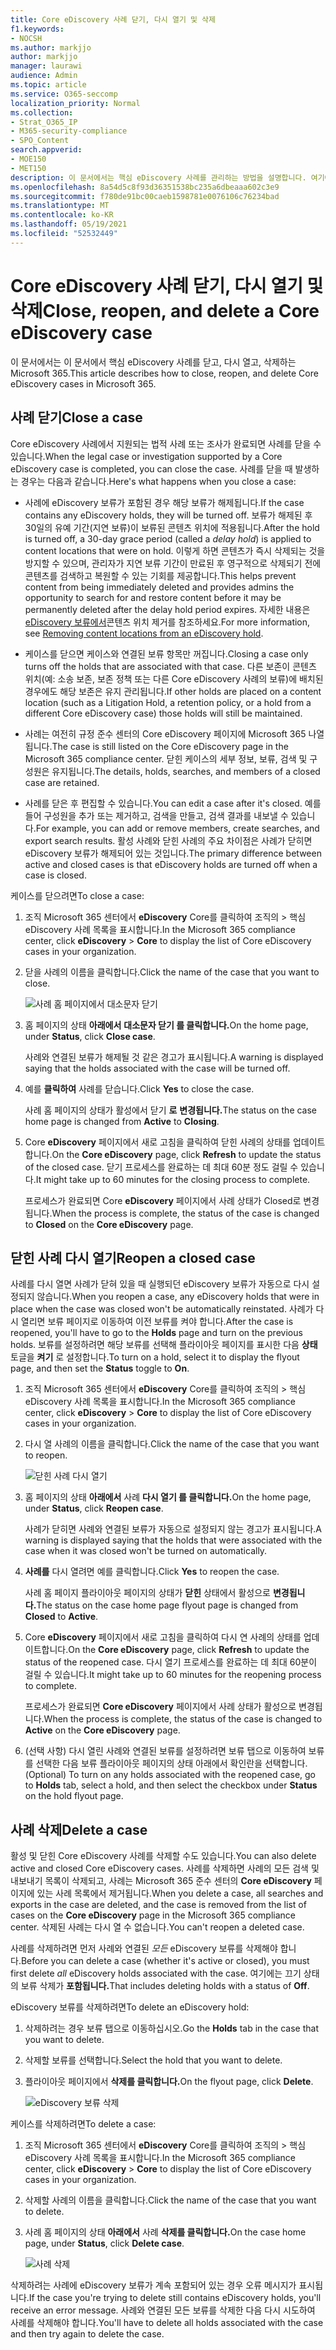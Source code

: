 ```yaml
---
title: Core eDiscovery 사례 닫기, 다시 열기 및 삭제
f1.keywords:
- NOCSH
ms.author: markjjo
author: markjjo
manager: laurawi
audience: Admin
ms.topic: article
ms.service: O365-seccomp
localization_priority: Normal
ms.collection:
- Strat_O365_IP
- M365-security-compliance
- SPO_Content
search.appverid:
- MOE150
- MET150
description: 이 문서에서는 핵심 eDiscovery 사례를 관리하는 방법을 설명합니다. 여기에는 사례 닫기, 닫힌 사례 다시 열기 및 사례 삭제가 포함됩니다.
ms.openlocfilehash: 8a54d5c8f93d36351538bc235a6dbeaaa602c3e9
ms.sourcegitcommit: f780de91bc00caeb1598781e0076106c76234bad
ms.translationtype: MT
ms.contentlocale: ko-KR
ms.lasthandoff: 05/19/2021
ms.locfileid: "52532449"
---
```

# <a name="close-reopen-and-delete-a-core-ediscovery-case"></a><span data-ttu-id="4f730-104">Core eDiscovery 사례 닫기, 다시 열기 및 삭제</span><span class="sxs-lookup"><span data-stu-id="4f730-104">Close, reopen, and delete a Core eDiscovery case</span></span>

<span data-ttu-id="4f730-105">이 문서에서는 이 문서에서 핵심 eDiscovery 사례를 닫고, 다시 열고, 삭제하는 Microsoft 365.</span><span class="sxs-lookup"><span data-stu-id="4f730-105">This article describes how to close, reopen, and delete Core eDiscovery cases in Microsoft 365.</span></span>

## <a name="close-a-case"></a><span data-ttu-id="4f730-106">사례 닫기</span><span class="sxs-lookup"><span data-stu-id="4f730-106">Close a case</span></span>

<span data-ttu-id="4f730-107">Core eDiscovery 사례에서 지원되는 법적 사례 또는 조사가 완료되면 사례를 닫을 수 있습니다.</span><span class="sxs-lookup"><span data-stu-id="4f730-107">When the legal case or investigation supported by a Core eDiscovery case is completed, you can close the case.</span></span> <span data-ttu-id="4f730-108">사례를 닫을 때 발생하는 경우는 다음과 같습니다.</span><span class="sxs-lookup"><span data-stu-id="4f730-108">Here's what happens when you close a case:</span></span>
  
- <span data-ttu-id="4f730-109">사례에 eDiscovery 보류가 포함된 경우 해당 보류가 해제됩니다.</span><span class="sxs-lookup"><span data-stu-id="4f730-109">If the case contains any eDiscovery holds, they will be turned off.</span></span> <span data-ttu-id="4f730-110">보류가 해제된 후 30일의 유예 기간(지연 보류)이 보류된 콘텐츠 위치에 적용됩니다.</span><span class="sxs-lookup"><span data-stu-id="4f730-110">After the hold is turned off, a 30-day grace period (called a *delay hold*) is applied to content locations that were on hold.</span></span> <span data-ttu-id="4f730-111">이렇게 하면 콘텐츠가 즉시 삭제되는 것을 방지할 수 있으며, 관리자가 지연 보류 기간이 만료된 후 영구적으로 삭제되기 전에 콘텐츠를 검색하고 복원할 수 있는 기회를 제공합니다.</span><span class="sxs-lookup"><span data-stu-id="4f730-111">This helps prevent content from being immediately deleted and provides admins the opportunity to search for and restore content before it may be permanently deleted after the delay hold period expires.</span></span> <span data-ttu-id="4f730-112">자세한 내용은 [eDiscovery 보류에서](create-ediscovery-holds.md#removing-content-locations-from-an-ediscovery-hold)콘텐츠 위치 제거를 참조하세요.</span><span class="sxs-lookup"><span data-stu-id="4f730-112">For more information, see [Removing content locations from an eDiscovery hold](create-ediscovery-holds.md#removing-content-locations-from-an-ediscovery-hold).</span></span>

- <span data-ttu-id="4f730-113">케이스를 닫으면 케이스와 연결된 보류 항목만 꺼집니다.</span><span class="sxs-lookup"><span data-stu-id="4f730-113">Closing a case only turns off the holds that are associated with that case.</span></span> <span data-ttu-id="4f730-114">다른 보존이 콘텐츠 위치(예: 소송 보존, 보존 정책 또는 다른 Core eDiscovery 사례의 보류)에 배치된 경우에도 해당 보존은 유지 관리됩니다.</span><span class="sxs-lookup"><span data-stu-id="4f730-114">If other holds are placed on a content location (such as a Litigation Hold, a retention policy, or a hold from a different Core eDiscovery case) those holds will still be maintained.</span></span>

- <span data-ttu-id="4f730-115">사례는 여전히 규정 준수 센터의 Core eDiscovery 페이지에 Microsoft 365 나열됩니다.</span><span class="sxs-lookup"><span data-stu-id="4f730-115">The case is still listed on the Core eDiscovery page in the Microsoft 365 compliance center.</span></span> <span data-ttu-id="4f730-116">닫힌 케이스의 세부 정보, 보류, 검색 및 구성원은 유지됩니다.</span><span class="sxs-lookup"><span data-stu-id="4f730-116">The details, holds, searches, and members of a closed case are retained.</span></span>

- <span data-ttu-id="4f730-117">사례를 닫은 후 편집할 수 있습니다.</span><span class="sxs-lookup"><span data-stu-id="4f730-117">You can edit a case after it's closed.</span></span> <span data-ttu-id="4f730-118">예를 들어 구성원을 추가 또는 제거하고, 검색을 만들고, 검색 결과를 내보낼 수 있습니다.</span><span class="sxs-lookup"><span data-stu-id="4f730-118">For example, you can add or remove members, create searches, and export search results.</span></span> <span data-ttu-id="4f730-119">활성 사례와 닫힌 사례의 주요 차이점은 사례가 닫히면 eDiscovery 보류가 해제되어 있는 것입니다.</span><span class="sxs-lookup"><span data-stu-id="4f730-119">The primary difference between active and closed cases is that eDiscovery holds are turned off when a case is closed.</span></span>

<span data-ttu-id="4f730-120">케이스를 닫으려면</span><span class="sxs-lookup"><span data-stu-id="4f730-120">To close a case:</span></span>
  
1. <span data-ttu-id="4f730-121">조직 Microsoft 365 센터에서 **eDiscovery** Core를 클릭하여 조직의  >   핵심 eDiscovery 사례 목록을 표시합니다.</span><span class="sxs-lookup"><span data-stu-id="4f730-121">In the Microsoft 365 compliance center, click **eDiscovery** > **Core** to display the list of Core eDiscovery cases in your organization.</span></span>

2. <span data-ttu-id="4f730-122">닫을 사례의 이름을 클릭합니다.</span><span class="sxs-lookup"><span data-stu-id="4f730-122">Click the name of the case that you want to close.</span></span>

   ![사례 홈 페이지에서 대소문자 닫기](../media/eDiscoveryCaseHomePage.png)

3. <span data-ttu-id="4f730-124">홈 페이지의 상태 **아래에서** **대소문자 닫기 를 클릭합니다.**</span><span class="sxs-lookup"><span data-stu-id="4f730-124">On the home page, under **Status**, click **Close case**.</span></span>

    <span data-ttu-id="4f730-125">사례와 연결된 보류가 해제될 것 같은 경고가 표시됩니다.</span><span class="sxs-lookup"><span data-stu-id="4f730-125">A warning is displayed saying that the holds associated with the case will be turned off.</span></span>

4. <span data-ttu-id="4f730-126">예를 **클릭하여** 사례를 닫습니다.</span><span class="sxs-lookup"><span data-stu-id="4f730-126">Click **Yes** to close the case.</span></span>

    <span data-ttu-id="4f730-127">사례 홈 페이지의 상태가 활성에서 닫기 **로** **변경됩니다.**</span><span class="sxs-lookup"><span data-stu-id="4f730-127">The status on the case home page is changed from **Active** to **Closing**.</span></span>

5. <span data-ttu-id="4f730-128">Core **eDiscovery** 페이지에서 새로  고침을 클릭하여 닫힌 사례의 상태를 업데이트합니다.</span><span class="sxs-lookup"><span data-stu-id="4f730-128">On the **Core eDiscovery** page, click **Refresh** to update the status of the closed case.</span></span> <span data-ttu-id="4f730-129">닫기 프로세스를 완료하는 데 최대 60분 정도 걸릴 수 있습니다.</span><span class="sxs-lookup"><span data-stu-id="4f730-129">It might take up to 60 minutes for the closing process to complete.</span></span>

    <span data-ttu-id="4f730-130">프로세스가 완료되면 Core **eDiscovery** 페이지에서  사례 상태가 Closed로 변경됩니다.</span><span class="sxs-lookup"><span data-stu-id="4f730-130">When the process is complete, the status of the case is changed to **Closed** on the **Core eDiscovery** page.</span></span>

## <a name="reopen-a-closed-case"></a><span data-ttu-id="4f730-131">닫힌 사례 다시 열기</span><span class="sxs-lookup"><span data-stu-id="4f730-131">Reopen a closed case</span></span>

<span data-ttu-id="4f730-132">사례를 다시 열면 사례가 닫혀 있을 때 실행되던 eDiscovery 보류가 자동으로 다시 설정되지 않습니다.</span><span class="sxs-lookup"><span data-stu-id="4f730-132">When you reopen a case, any eDiscovery holds that were in place when the case was closed won't be automatically reinstated.</span></span> <span data-ttu-id="4f730-133">사례가 다시 열리면 보류 페이지로 이동하여  이전 보류를 켜야 합니다.</span><span class="sxs-lookup"><span data-stu-id="4f730-133">After the case is reopened, you'll have to go to the **Holds** page and turn on the previous holds.</span></span> <span data-ttu-id="4f730-134">보류를 설정하려면 해당 보류를 선택해 플라이아웃 페이지를 표시한 다음 **상태** 토글을 **켜기** 로 설정합니다.</span><span class="sxs-lookup"><span data-stu-id="4f730-134">To turn on a hold, select it to display the flyout page, and then set the **Status** toggle to **On**.</span></span>
  
1. <span data-ttu-id="4f730-135">조직 Microsoft 365 센터에서 **eDiscovery** Core를 클릭하여 조직의  >   핵심 eDiscovery 사례 목록을 표시합니다.</span><span class="sxs-lookup"><span data-stu-id="4f730-135">In the Microsoft 365 compliance center, click **eDiscovery** > **Core** to display the list of Core eDiscovery cases in your organization.</span></span>

2. <span data-ttu-id="4f730-136">다시 열 사례의 이름을 클릭합니다.</span><span class="sxs-lookup"><span data-stu-id="4f730-136">Click the name of the case that you want to reopen.</span></span>

   ![닫힌 사례 다시 열기](../media/eDiscoveryCaseHomePageReopen.png)

3. <span data-ttu-id="4f730-138">홈 페이지의 상태 **아래에서** 사례 **다시 열기 를 클릭합니다.**</span><span class="sxs-lookup"><span data-stu-id="4f730-138">On the home page, under **Status**, click **Reopen case**.</span></span>

    <span data-ttu-id="4f730-139">사례가 닫히면 사례와 연결된 보류가 자동으로 설정되지 않는 경고가 표시됩니다.</span><span class="sxs-lookup"><span data-stu-id="4f730-139">A warning is displayed saying that the holds that were associated with the case when it was closed won't be turned on automatically.</span></span>

4. <span data-ttu-id="4f730-140">**사례를** 다시 열려면 예를 클릭합니다.</span><span class="sxs-lookup"><span data-stu-id="4f730-140">Click **Yes** to reopen the case.</span></span>

    <span data-ttu-id="4f730-141">사례 홈 페이지 플라이아웃 페이지의 상태가 **닫힌** 상태에서 활성으로 **변경됩니다.**</span><span class="sxs-lookup"><span data-stu-id="4f730-141">The status on the case home page flyout page is changed from **Closed** to **Active**.</span></span>

5. <span data-ttu-id="4f730-142">Core **eDiscovery** 페이지에서 새로  고침을 클릭하여 다시 연 사례의 상태를 업데이트합니다.</span><span class="sxs-lookup"><span data-stu-id="4f730-142">On the **Core eDiscovery** page, click **Refresh** to update the status of the reopened case.</span></span> <span data-ttu-id="4f730-143">다시 열기 프로세스를 완료하는 데 최대 60분이 걸릴 수 있습니다.</span><span class="sxs-lookup"><span data-stu-id="4f730-143">It might take up to 60 minutes for the reopening process to complete.</span></span> 

    <span data-ttu-id="4f730-144">프로세스가 완료되면 **Core eDiscovery** 페이지에서  사례 상태가 활성으로 변경됩니다.</span><span class="sxs-lookup"><span data-stu-id="4f730-144">When the process is complete, the status of the case is changed to **Active** on the **Core eDiscovery** page.</span></span>

6. <span data-ttu-id="4f730-145">(선택 사항) 다시 열린 사례와 연결된 보류를 설정하려면 보류 탭으로 이동하여 보류를 선택한 다음  보류 플라이아웃 페이지의 상태 아래에서 확인란을 선택합니다. </span><span class="sxs-lookup"><span data-stu-id="4f730-145">(Optional) To turn on any holds associated with the reopened case, go to **Holds** tab, select a hold, and then select the checkbox under **Status** on the hold flyout page.</span></span>
  
## <a name="delete-a-case"></a><span data-ttu-id="4f730-146">사례 삭제</span><span class="sxs-lookup"><span data-stu-id="4f730-146">Delete a case</span></span>

<span data-ttu-id="4f730-147">활성 및 닫힌 Core eDiscovery 사례를 삭제할 수도 있습니다.</span><span class="sxs-lookup"><span data-stu-id="4f730-147">You can also delete active and closed Core eDiscovery cases.</span></span> <span data-ttu-id="4f730-148">사례를 삭제하면 사례의 모든 검색 및 내보내기 목록이 삭제되고, 사례는 Microsoft 365 준수 센터의 **Core eDiscovery** 페이지에 있는 사례 목록에서 제거됩니다.</span><span class="sxs-lookup"><span data-stu-id="4f730-148">When you delete a case, all searches and exports in the case are deleted, and the case is removed from the list of cases on the **Core eDiscovery** page in the Microsoft 365 compliance center.</span></span> <span data-ttu-id="4f730-149">삭제된 사례는 다시 열 수 없습니다.</span><span class="sxs-lookup"><span data-stu-id="4f730-149">You can't reopen a deleted case.</span></span>

<span data-ttu-id="4f730-150">사례를 삭제하려면 먼저 사례와 연결된 *모든* eDiscovery 보류를 삭제해야 합니다.</span><span class="sxs-lookup"><span data-stu-id="4f730-150">Before you can delete a case (whether it's active or closed), you must first delete *all* eDiscovery holds associated with the case.</span></span> <span data-ttu-id="4f730-151">여기에는 끄기 상태의 보류 삭제가 **포함됩니다.**</span><span class="sxs-lookup"><span data-stu-id="4f730-151">That includes deleting holds with a status of **Off**.</span></span> 

<span data-ttu-id="4f730-152">eDiscovery 보류를 삭제하려면</span><span class="sxs-lookup"><span data-stu-id="4f730-152">To delete an eDiscovery hold:</span></span>

1. <span data-ttu-id="4f730-153">삭제하려는  경우 보류 탭으로 이동하십시오.</span><span class="sxs-lookup"><span data-stu-id="4f730-153">Go the **Holds** tab in the case that you want to delete.</span></span>

2. <span data-ttu-id="4f730-154">삭제할 보류를 선택합니다.</span><span class="sxs-lookup"><span data-stu-id="4f730-154">Select the hold that you want to delete.</span></span>

3. <span data-ttu-id="4f730-155">플라이아웃 페이지에서 **삭제를 클릭합니다.**</span><span class="sxs-lookup"><span data-stu-id="4f730-155">On the flyout page, click **Delete**.</span></span>

      ![eDiscovery 보류 삭제](../media/DeleteeDiscoveryHold.png)

<span data-ttu-id="4f730-157">케이스를 삭제하려면</span><span class="sxs-lookup"><span data-stu-id="4f730-157">To delete a case:</span></span>

1. <span data-ttu-id="4f730-158">조직 Microsoft 365 센터에서 **eDiscovery** Core를 클릭하여 조직의  >   핵심 eDiscovery 사례 목록을 표시합니다.</span><span class="sxs-lookup"><span data-stu-id="4f730-158">In the Microsoft 365 compliance center, click **eDiscovery** > **Core** to display the list of Core eDiscovery cases in your organization.</span></span>

2. <span data-ttu-id="4f730-159">삭제할 사례의 이름을 클릭합니다.</span><span class="sxs-lookup"><span data-stu-id="4f730-159">Click the name of the case that you want to delete.</span></span>

3. <span data-ttu-id="4f730-160">사례 홈 페이지의 상태 **아래에서** 사례 **삭제를 클릭합니다.**</span><span class="sxs-lookup"><span data-stu-id="4f730-160">On the case home page, under **Status**, click **Delete case**.</span></span>

      ![사례 삭제](../media/eDiscoveryCaseHomePageDelete.png)

<span data-ttu-id="4f730-162">삭제하려는 사례에 eDiscovery 보류가 계속 포함되어 있는 경우 오류 메시지가 표시됩니다.</span><span class="sxs-lookup"><span data-stu-id="4f730-162">If the case you're trying to delete still contains eDiscovery holds, you'll receive an error message.</span></span> <span data-ttu-id="4f730-163">사례와 연결된 모든 보류를 삭제한 다음 다시 시도하여 사례를 삭제해야 합니다.</span><span class="sxs-lookup"><span data-stu-id="4f730-163">You'll have to delete all holds associated with the case and then try again to delete the case.</span></span>
